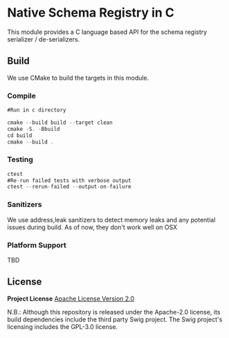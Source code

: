 # Native Schema Registry in C 

This module provides a C language based API for the schema registry serializer / de-serializers.

## Build
We use CMake to build the targets in this module.

### Compile
```asm
#Run in c directory

cmake --build build --target clean 
cmake -S. -Bbuild 
cd build 
cmake --build .
```
### Testing
```asm
ctest 
#Re-run failed tests with verbose output
ctest --rerun-failed --output-on-failure
```

### Sanitizers
We use address,leak sanitizers to detect memory leaks and any potential issues during build. As of now, they don't work well on OSX

### Platform Support

TBD

## License

**Project License** [Apache License Version 2.0](https://github.com/awslabs/aws-glue-schema-registry/blob/master/LICENSE.txt)

N.B.: Although this repository is released under the Apache-2.0 license, its build dependencies include the third party Swig project. The Swig project's licensing includes the GPL-3.0 license.
